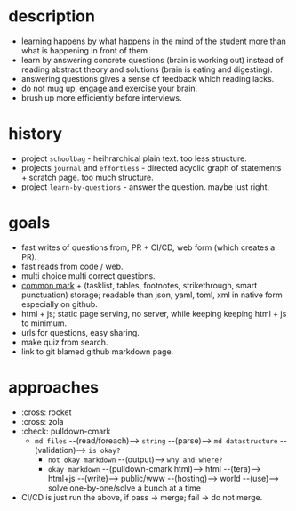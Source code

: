 # description
- learning happens by what happens in the mind of the student more than what is happening in front of them.
- learn by answering concrete questions (brain is working out) instead of reading abstract theory and solutions (brain is eating and digesting).
- answering questions gives a sense of feedback which reading lacks.
- do not mug up, engage and exercise your brain.
- brush up more efficiently before interviews.

# history
- project `schoolbag` - heihrarchical plain text. too less structure.
- projects `journal` and `effortless` - directed acyclic graph of statements + scratch page. too much structure.
- project `learn-by-questions` - answer the question. maybe just right.

# goals
- fast writes of questions from, PR + CI/CD, web form (which creates a PR).
- fast reads from code / web.
- multi choice multi correct questions.
- [common mark](https://commonmark.org/) + (tasklist, tables, footnotes, strikethrough, smart punctuation) storage; readable than json, yaml, toml, xml in native form especially on github.
- html + js; static page serving, no server, while keeping keeping html + js to minimum.
- urls for questions, easy sharing.
- make quiz from search.
- link to git blamed github markdown page.

# approaches
- :cross: rocket
- :cross: zola
- :check: pulldown-cmark
    - `md files` --(read/foreach)--> `string` --(parse)--> `md datastructure` --(validation)--> `is okay?`
        - `not okay markdown` --(output)--> `why and where?`
        - `okay markdown` --(pulldown-cmark html)--> html --(tera)--> html+js --(write)--> public/www --(hosting)--> world --(use)--> solve one-by-one/solve a bunch at a time
- CI/CD is just run the above, if pass -> merge; fail -> do not merge.
